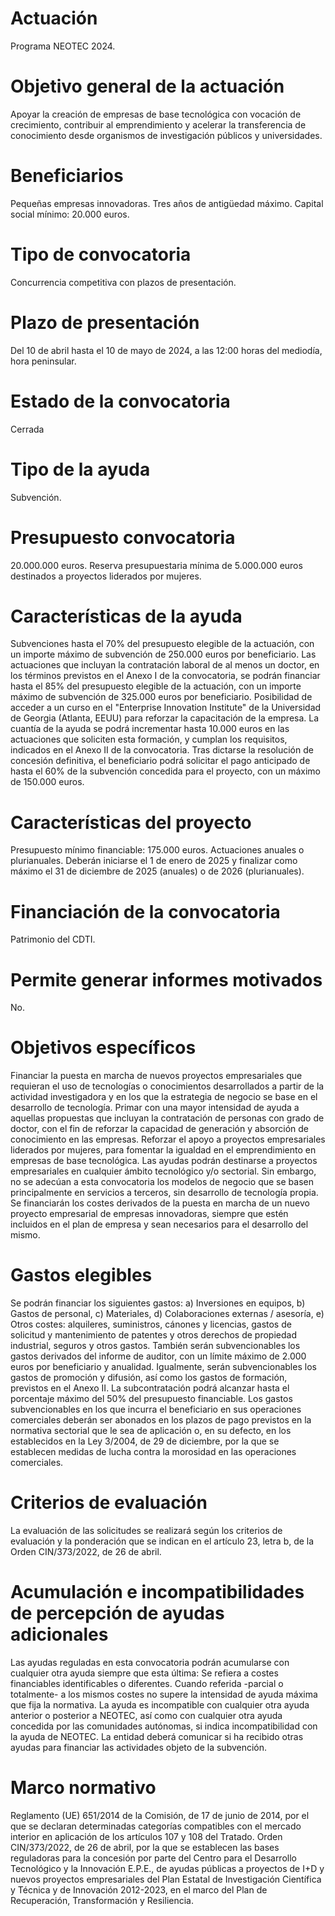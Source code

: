 # Actuación
Programa NEOTEC 2024.

# Objetivo general de la actuación
Apoyar la creación de empresas de base tecnológica con vocación de crecimiento, contribuir al emprendimiento y acelerar la transferencia de conocimiento desde organismos de investigación públicos y universidades.

# Beneficiarios
Pequeñas empresas innovadoras.
Tres años de antigüedad máximo.
Capital social mínimo: 20.000 euros.

# Tipo de convocatoria
Concurrencia competitiva con plazos de presentación.

# Plazo de presentación
Del 10 de abril hasta el 10 de mayo de 2024, a las 12:00 horas del mediodía, hora peninsular.

# Estado de la convocatoria
Cerrada

# Tipo de la ayuda
Subvención.

# Presupuesto convocatoria
20.000.000 euros.
Reserva presupuestaria mínima de 5.000.000 euros destinados a proyectos liderados por mujeres.

# Características de la ayuda
Subvenciones hasta el 70% del presupuesto elegible de la actuación, con un importe máximo de subvención de 250.000 euros por beneficiario.
Las actuaciones que incluyan la contratación laboral de al menos un doctor, en los términos previstos en el Anexo I de la convocatoria, se podrán financiar hasta el 85% del presupuesto elegible de la actuación, con un importe máximo de subvención de 325.000 euros por beneficiario.
Posibilidad de acceder a un curso en el "Enterprise Innovation Institute" de la Universidad de Georgia (Atlanta, EEUU) para reforzar la capacitación de la empresa. La cuantía de la ayuda se podrá incrementar hasta 10.000 euros en las actuaciones que soliciten esta formación, y cumplan los requisitos, indicados en el Anexo II de la convocatoria.
Tras dictarse la resolución de concesión definitiva, el beneficiario podrá solicitar el pago anticipado de hasta el 60% de la subvención concedida para el proyecto, con un máximo de 150.000 euros.

# Características del proyecto
Presupuesto mínimo financiable: 175.000 euros.
Actuaciones anuales o plurianuales. Deberán iniciarse el 1 de enero de 2025 y finalizar como máximo el 31 de diciembre de 2025 (anuales) o de 2026 (plurianuales).

# Financiación de la convocatoria
Patrimonio del CDTI.

# Permite generar informes motivados
No.

# Objetivos específicos
Financiar la puesta en marcha de nuevos proyectos empresariales que requieran el uso de tecnologías o conocimientos desarrollados a partir de la actividad investigadora y en los que la estrategia de negocio se base en el desarrollo de tecnología.
Primar con una mayor intensidad de ayuda a aquellas propuestas que incluyan la contratación de personas con grado de doctor, con el fin de reforzar la capacidad de generación y absorción de conocimiento en las empresas.
Reforzar el apoyo a proyectos empresariales liderados por mujeres, para fomentar la igualdad en el emprendimiento en empresas de base tecnológica.
Las ayudas podrán destinarse a proyectos empresariales en cualquier ámbito tecnológico y/o sectorial. Sin embargo, no se adecúan a esta convocatoria los modelos de negocio que se basen principalmente en servicios a terceros, sin desarrollo de tecnología propia.
Se financiarán los costes derivados de la puesta en marcha de un nuevo proyecto empresarial de empresas innovadoras, siempre que estén incluidos en el plan de empresa y sean necesarios para el desarrollo del mismo.

# Gastos elegibles
Se podrán financiar los siguientes gastos: a) Inversiones en equipos, b) Gastos de personal, c) Materiales, d) Colaboraciones externas / asesoría, e) Otros costes: alquileres, suministros, cánones y licencias, gastos de solicitud y mantenimiento de patentes y otros derechos de propiedad industrial, seguros y otros gastos. También serán subvencionables los gastos derivados del informe de auditor, con un límite máximo de 2.000 euros por beneficiario y anualidad.
Igualmente, serán subvencionables los gastos de promoción y difusión, así como los gastos de formación, previstos en el Anexo II. 
La subcontratación podrá alcanzar hasta el porcentaje máximo del 50% del presupuesto financiable.
Los gastos subvencionables en los que incurra el beneficiario en sus operaciones comerciales deberán ser abonados en los plazos de pago previstos en la normativa sectorial que le sea de aplicación o, en su defecto, en los establecidos en la Ley 3/2004, de 29 de diciembre, por la que se establecen medidas de lucha contra la morosidad en las operaciones comerciales.

# Criterios de evaluación
La evaluación de las solicitudes se realizará según los criterios de evaluación y la ponderación que se indican en el artículo 23, letra b, de la Orden CIN/373/2022, de 26 de abril.

# Acumulación e incompatibilidades de percepción de ayudas adicionales
Las ayudas reguladas en esta convocatoria podrán acumularse con cualquier otra ayuda siempre que esta última:
Se refiera a costes financiables identificables o diferentes.
Cuando referida -parcial o totalmente- a los mismos costes no supere la intensidad de ayuda máxima que fija la normativa.
La ayuda es incompatible con cualquier otra ayuda anterior o posterior a NEOTEC, así como con cualquier otra ayuda concedida por las comunidades autónomas, si indica incompatibilidad con la ayuda de NEOTEC.
La entidad deberá comunicar si ha recibido otras ayudas para financiar las actividades objeto de la subvención.

# Marco normativo
Reglamento (UE) 651/2014 de la Comisión, de 17 de junio de 2014, por el que se declaran determinadas categorías compatibles con el mercado interior en aplicación de los artículos 107 y 108 del Tratado.
Orden CIN/373/2022, de 26 de abril, por la que se establecen las bases reguladoras para la concesión por parte del Centro para el Desarrollo Tecnológico y la Innovación E.P.E., de ayudas públicas a proyectos de I+D y nuevos proyectos empresariales del Plan Estatal de Investigación Científica y Técnica y de Innovación 2012-2023, en el marco del Plan de Recuperación, Transformación y Resiliencia.

